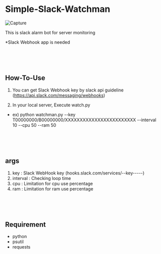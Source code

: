 # Simple-Slack-Watchman

![Capture](https://i.imgur.com/SNr6pT2.png)

This is slack alarm bot for server monitoring

*Slack Webhook app is needed

<br/>
<br/>
<br/>

## How-To-Use
1. You can get Slack Webhook key by slack api guideline (https://api.slack.com/messaging/webhooks)  

2. In your local server, Execute watch.py

* ex) python watchman.py --key T00000000/B00000000/XXXXXXXXXXXXXXXXXXXXXXXX --interval 10 --cpu 50 --ram 50

<br/>
<br/>
<br/>

## args
1. key : Slack WebHook key (hooks.slack.com/services/--key-----)
2. interval : Checking loop time
3. cpu : Limitation for cpu use percentage  
4. ram : Limitation for ram use percentage  

<br/>
<br/>
<br/>

## Requirement
* python
* psutil
* requests

